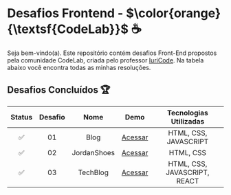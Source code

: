 <div>
 <h1>Desafios Frontend - $\color{orange}{\textsf{CodeLab}}$ ☕</h1>
</div>

<p>Seja bem-vindo(a). Este repositório contém desafios Front-End propostos pela comunidade CodeLab, criada pelo professor <a href="https://github.com/iuricode" target="_blank">IuriCode</a>. Na tabela abaixo você encontra todas as minhas resoluções.</p> 

## Desafios Concluídos 🏆

| Status | Desafio | Nome | Demo | Tecnologias Utilizadas
:------: | :-----: | :--: | :--: | :-----:
✅ | 01 | Blog | <a href="https://blog-codelab.netlify.app/" target="_blank">Acessar</a> | HTML, CSS, JAVASCRIPT
✅ | 02 | JordanShoes | <a href="https://jordanshoes-store.netlify.app/" target="_blank">Acessar</a> | HTML, CSS
✅ | 03 | TechBlog | <a href="https://tech-blog-psi-nine.vercel.app/" target="_blank">Acessar</a> | HTML, CSS, JAVASCRIPT, REACT
